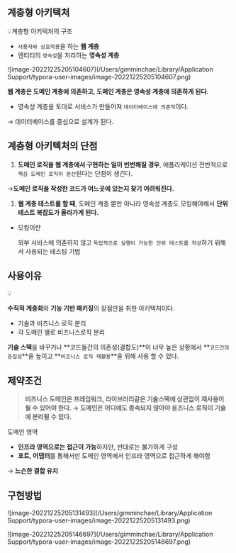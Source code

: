 ## 계층형 아키텍처

💡계층형 아키텍처의 구조

- `사용자와 상호작용`을 하는 **웹 계층**
- 엔티티의 `영속성`을 처리하는 **영속성 계층**

![image-20221225205104607](/Users/gimminchae/Library/Application Support/typora-user-images/image-20221225205104607.png)

**웹 계층은 도메인 계층에 의존하고, 도메인 계층은 영속성 계층에 의존하게 된다.**

- 영속성 계층을 토대로 서비스가 만들어져 `데이터베이스에 의존적`이다.

→ 데이터베이스를 중심으로 설계가 된다.

## 계층형 아키텍처의 단점

1. **도메인 로직을 웹 계층에서 구현하는 일이 빈번해질 경우**, 애플리케이션 전반적으로 `핵심 도메인 로직이 분산`된다는 단점이 생긴다.

→**도메인 로직을 작성한 코드가 어느곳에 있는지 찾기 어려워진다.**

1. **웹 계층 테스트를 할 때**, 도메인 계층 뿐만 아니라 영속성 계층도 모킹해야해서 **단위 테스트 복잡도가 올라가게 된다.**

- 모킹이란

  외부 서비스에 의존하지 않고 `독립적으로 실행이 가능한 단위 테스트를 작성`하기 위해서 사용되는 테스팅 기법

## 사용이유

💡

 **수직적 계층화**와 **기능 기반 패키징**의 장점만을 취한 아키텍처이다.

- 기술과 비즈니스 로직 분리
- 각 도메인 별로 비즈니스로직 분리

**기술 스택**을 바꾸거나 **코드들간의 의존성(결합도)**이 너무 높은 상황에서 **`코드간의 응집성`**을 높이고 **`비즈니스 로직 재활용`**을 위해 사용 할 수 있다.

## 제약조건

> **비즈니스 도메인은 프레임워크, 라이브러리같은 기술스택에 상관없이 재사용이 될 수 있어야 한다. → 도메인은 어디에도 종속되지 않아야 응즈니스 로직이 기술에 분리될 수 있다.**

도메인 영역

- **인프라 영역으로는 접근이 가능**하지만, 반대로는 불가하게 구성
- **포트, 어댑터**를 통해서만 도메인 영역에서 인프라 영역으로 접근하게 해야함

→ **느슨한 결합 유지**

## 구현방법

![image-20221225205131493](/Users/gimminchae/Library/Application Support/typora-user-images/image-20221225205131493.png)

![image-20221225205146697](/Users/gimminchae/Library/Application Support/typora-user-images/image-20221225205146697.png)